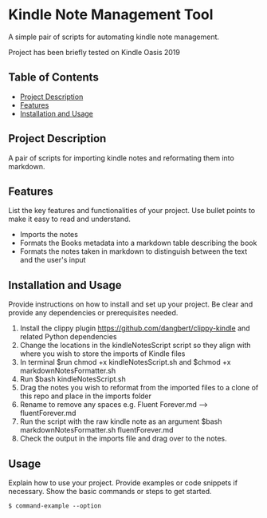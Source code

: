 # Kindle Note Management Tool

A simple pair of scripts for automating kindle note management. 

Project has been briefly tested on Kindle Oasis 2019


## Table of Contents

- [Project Description](#project-description)
- [Features](#features)
- [Installation and Usage](#installation-and-usage)


## Project Description

A pair of scripts for importing kindle notes and reformating them into markdown.

## Features

List the key features and functionalities of your project. Use bullet points to make it easy to read and understand.

- Imports the notes
- Formats the Books metadata into a markdown table describing the book
- Formats the notes taken in markdown to distinguish between the text and the user's input

## Installation and Usage

Provide instructions on how to install and set up your project. Be clear and provide any dependencies or prerequisites needed.

1. Install the clippy plugin https://github.com/dangbert/clippy-kindle and related Python dependencies
2. Change the locations in the kindleNotesScript script so they align with where you wish to store the imports of Kindle files
3. In terminal $run chmod +x kindleNotesScript.sh and $chmod +x markdownNotesFormatter.sh
4. Run $bash kindleNotesScript.sh
5. Drag the notes you wish to reformat from the imported files to a clone of this repo and place in the imports folder
6. Rename to remove any spaces e.g. Fluent Forever.md --> fluentForever.md
7. Run the script with the raw kindle note as an argument $bash markdownNotesFormatter.sh fluentForever.md
8. Check the output in the imports file and drag over to the notes.



## Usage

Explain how to use your project. Provide examples or code snippets if necessary. Show the basic commands or steps to get started.

```shell
$ command-example --option
